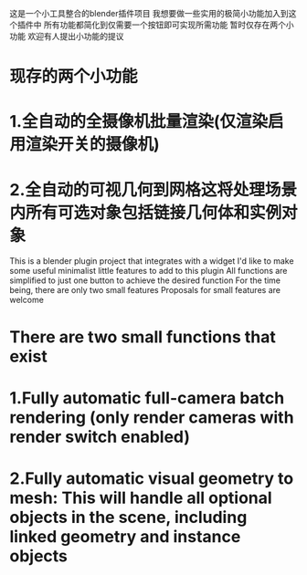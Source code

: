 这是一个小工具整合的blender插件项目
我想要做一些实用的极简小功能加入到这个插件中
所有功能都简化到仅需要一个按钮即可实现所需功能
暂时仅存在两个小功能
欢迎有人提出小功能的提议
# 现存的两个小功能
# 1.全自动的全摄像机批量渲染(仅渲染启用渲染开关的摄像机)
# 2.全自动的可视几何到网格这将处理场景内所有可选对象包括链接几何体和实例对象
This is a blender plugin project that integrates with a widget
I'd like to make some useful minimalist little features to add to this plugin
All functions are simplified to just one button to achieve the desired function
For the time being, there are only two small features
Proposals for small features are welcome
# There are two small functions that exist
# 1.Fully automatic full-camera batch rendering (only render cameras with render switch enabled)
# 2.Fully automatic visual geometry to mesh: This will handle all optional objects in the scene, including linked geometry and instance objects
